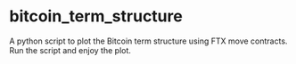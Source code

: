 # bitcoin_term_structure
A python script to plot the Bitcoin term structure using FTX move contracts. Run the script and enjoy the plot.

